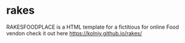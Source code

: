 # rakes
RAKESFOODPLACE is a HTML template for a fictitious for online Food vendon
check it out here https://kolniy.github.io/rakes/
